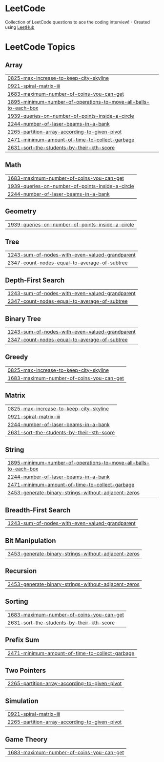 # LeetCode
Collection of LeetCode questions to ace the coding interview! - Created using [LeetHub](https://github.com/QasimWani/LeetHub)

<!---LeetCode Topics Start-->
# LeetCode Topics
## Array
|  |
| ------- |
| [0825-max-increase-to-keep-city-skyline](https://github.com/SeanKim912/LeetCode/tree/master/0825-max-increase-to-keep-city-skyline) |
| [0921-spiral-matrix-iii](https://github.com/SeanKim912/LeetCode/tree/master/0921-spiral-matrix-iii) |
| [1683-maximum-number-of-coins-you-can-get](https://github.com/SeanKim912/LeetCode/tree/master/1683-maximum-number-of-coins-you-can-get) |
| [1895-minimum-number-of-operations-to-move-all-balls-to-each-box](https://github.com/SeanKim912/LeetCode/tree/master/1895-minimum-number-of-operations-to-move-all-balls-to-each-box) |
| [1939-queries-on-number-of-points-inside-a-circle](https://github.com/SeanKim912/LeetCode/tree/master/1939-queries-on-number-of-points-inside-a-circle) |
| [2244-number-of-laser-beams-in-a-bank](https://github.com/SeanKim912/LeetCode/tree/master/2244-number-of-laser-beams-in-a-bank) |
| [2265-partition-array-according-to-given-pivot](https://github.com/SeanKim912/LeetCode/tree/master/2265-partition-array-according-to-given-pivot) |
| [2471-minimum-amount-of-time-to-collect-garbage](https://github.com/SeanKim912/LeetCode/tree/master/2471-minimum-amount-of-time-to-collect-garbage) |
| [2631-sort-the-students-by-their-kth-score](https://github.com/SeanKim912/LeetCode/tree/master/2631-sort-the-students-by-their-kth-score) |
## Math
|  |
| ------- |
| [1683-maximum-number-of-coins-you-can-get](https://github.com/SeanKim912/LeetCode/tree/master/1683-maximum-number-of-coins-you-can-get) |
| [1939-queries-on-number-of-points-inside-a-circle](https://github.com/SeanKim912/LeetCode/tree/master/1939-queries-on-number-of-points-inside-a-circle) |
| [2244-number-of-laser-beams-in-a-bank](https://github.com/SeanKim912/LeetCode/tree/master/2244-number-of-laser-beams-in-a-bank) |
## Geometry
|  |
| ------- |
| [1939-queries-on-number-of-points-inside-a-circle](https://github.com/SeanKim912/LeetCode/tree/master/1939-queries-on-number-of-points-inside-a-circle) |
## Tree
|  |
| ------- |
| [1243-sum-of-nodes-with-even-valued-grandparent](https://github.com/SeanKim912/LeetCode/tree/master/1243-sum-of-nodes-with-even-valued-grandparent) |
| [2347-count-nodes-equal-to-average-of-subtree](https://github.com/SeanKim912/LeetCode/tree/master/2347-count-nodes-equal-to-average-of-subtree) |
## Depth-First Search
|  |
| ------- |
| [1243-sum-of-nodes-with-even-valued-grandparent](https://github.com/SeanKim912/LeetCode/tree/master/1243-sum-of-nodes-with-even-valued-grandparent) |
| [2347-count-nodes-equal-to-average-of-subtree](https://github.com/SeanKim912/LeetCode/tree/master/2347-count-nodes-equal-to-average-of-subtree) |
## Binary Tree
|  |
| ------- |
| [1243-sum-of-nodes-with-even-valued-grandparent](https://github.com/SeanKim912/LeetCode/tree/master/1243-sum-of-nodes-with-even-valued-grandparent) |
| [2347-count-nodes-equal-to-average-of-subtree](https://github.com/SeanKim912/LeetCode/tree/master/2347-count-nodes-equal-to-average-of-subtree) |
## Greedy
|  |
| ------- |
| [0825-max-increase-to-keep-city-skyline](https://github.com/SeanKim912/LeetCode/tree/master/0825-max-increase-to-keep-city-skyline) |
| [1683-maximum-number-of-coins-you-can-get](https://github.com/SeanKim912/LeetCode/tree/master/1683-maximum-number-of-coins-you-can-get) |
## Matrix
|  |
| ------- |
| [0825-max-increase-to-keep-city-skyline](https://github.com/SeanKim912/LeetCode/tree/master/0825-max-increase-to-keep-city-skyline) |
| [0921-spiral-matrix-iii](https://github.com/SeanKim912/LeetCode/tree/master/0921-spiral-matrix-iii) |
| [2244-number-of-laser-beams-in-a-bank](https://github.com/SeanKim912/LeetCode/tree/master/2244-number-of-laser-beams-in-a-bank) |
| [2631-sort-the-students-by-their-kth-score](https://github.com/SeanKim912/LeetCode/tree/master/2631-sort-the-students-by-their-kth-score) |
## String
|  |
| ------- |
| [1895-minimum-number-of-operations-to-move-all-balls-to-each-box](https://github.com/SeanKim912/LeetCode/tree/master/1895-minimum-number-of-operations-to-move-all-balls-to-each-box) |
| [2244-number-of-laser-beams-in-a-bank](https://github.com/SeanKim912/LeetCode/tree/master/2244-number-of-laser-beams-in-a-bank) |
| [2471-minimum-amount-of-time-to-collect-garbage](https://github.com/SeanKim912/LeetCode/tree/master/2471-minimum-amount-of-time-to-collect-garbage) |
| [3453-generate-binary-strings-without-adjacent-zeros](https://github.com/SeanKim912/LeetCode/tree/master/3453-generate-binary-strings-without-adjacent-zeros) |
## Breadth-First Search
|  |
| ------- |
| [1243-sum-of-nodes-with-even-valued-grandparent](https://github.com/SeanKim912/LeetCode/tree/master/1243-sum-of-nodes-with-even-valued-grandparent) |
## Bit Manipulation
|  |
| ------- |
| [3453-generate-binary-strings-without-adjacent-zeros](https://github.com/SeanKim912/LeetCode/tree/master/3453-generate-binary-strings-without-adjacent-zeros) |
## Recursion
|  |
| ------- |
| [3453-generate-binary-strings-without-adjacent-zeros](https://github.com/SeanKim912/LeetCode/tree/master/3453-generate-binary-strings-without-adjacent-zeros) |
## Sorting
|  |
| ------- |
| [1683-maximum-number-of-coins-you-can-get](https://github.com/SeanKim912/LeetCode/tree/master/1683-maximum-number-of-coins-you-can-get) |
| [2631-sort-the-students-by-their-kth-score](https://github.com/SeanKim912/LeetCode/tree/master/2631-sort-the-students-by-their-kth-score) |
## Prefix Sum
|  |
| ------- |
| [2471-minimum-amount-of-time-to-collect-garbage](https://github.com/SeanKim912/LeetCode/tree/master/2471-minimum-amount-of-time-to-collect-garbage) |
## Two Pointers
|  |
| ------- |
| [2265-partition-array-according-to-given-pivot](https://github.com/SeanKim912/LeetCode/tree/master/2265-partition-array-according-to-given-pivot) |
## Simulation
|  |
| ------- |
| [0921-spiral-matrix-iii](https://github.com/SeanKim912/LeetCode/tree/master/0921-spiral-matrix-iii) |
| [2265-partition-array-according-to-given-pivot](https://github.com/SeanKim912/LeetCode/tree/master/2265-partition-array-according-to-given-pivot) |
## Game Theory
|  |
| ------- |
| [1683-maximum-number-of-coins-you-can-get](https://github.com/SeanKim912/LeetCode/tree/master/1683-maximum-number-of-coins-you-can-get) |
<!---LeetCode Topics End-->